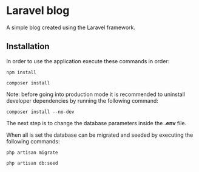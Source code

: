 # Laravel blog
A simple blog created using the Laravel framework.

## Installation
In order to use the application execute these commands in order:

````
npm install
````

````
composer install
````

Note: before going into production mode it is recommended to uninstall developer dependencies by running the following command:

````
composer install --no-dev
````

The next step is to change the database parameters inside the **.env** file.

When all is set the database can be migrated and seeded by executing the following commands:
````
php artisan migrate
````

````
php artisan db:seed
````